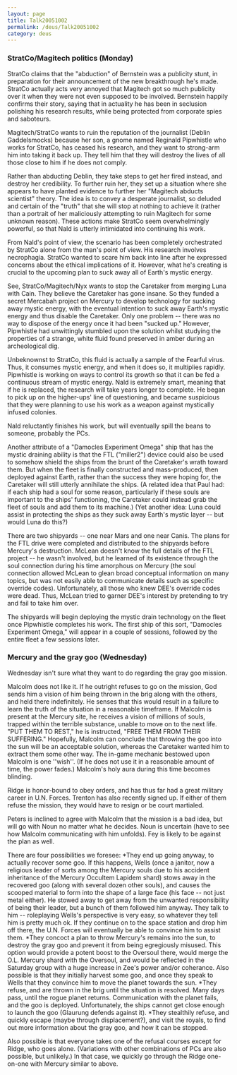 ```yaml
---
layout: page
title: Talk20051002
permalink: /deus/Talk20051002
category: deus
---
```

### StratCo/Magitech politics (Monday)

StratCo claims that the &quot;abduction&quot; of Bernstein was a publicity stunt, in preparation for their announcement of the new breakthrough he's made. StratCo actually acts very annoyed that Magitech got so much publicity over it when they were not even supposed to be involved. Bernstein happily confirms their story, saying that in actuality he has been in seclusion polishing his research results, while being protected from corporate spies and saboteurs.

Magitech/StratCo wants to ruin the reputation of the journalist (Deblin Gaddelsmocks) because her son, a gnome named Reginald Pipwhistle who works for StratCo, has ceased his research, and they want to strong-arm him into taking it back up. They tell him that they will destroy the lives of all those close to him if he does not comply.

Rather than abducting Deblin, they take steps to get her fired instead, and destroy her credibility. To further ruin her, they set up a situation where she appears to have planted evidence to further her &quot;Magitech abducts scientist&quot; theory. The idea is to convey a desperate journalist, so deluded and certain of the &quot;truth&quot; that she will stop at nothing to achieve it (rather than a portrait of her maliciously attempting to ruin Magitech for some unknown reason). These actions make StratCo seem overwhelmingly powerful, so that Nald is utterly intimidated into continuing his work.

From Nald's point of view, the scenario has been completely orchestrated by StratCo alone from the man's point of view. His research involves necrophagia. StratCo wanted to scare him back into line after he expressed concerns about the ethical implications of it. However, what he's creating is crucial to the upcoming plan to suck away all of Earth's mystic energy.

See, StratCo/Magitech/Nyx wants to stop the Caretaker from merging Luna with Cain. They believe the Caretaker has gone insane. So they funded a secret Mercabah project on Mercury to develop technology for sucking away mystic energy, with the eventual intention to suck away Earth's mystic energy and thus disable the Caretaker. Only one problem -- there was no way to dispose of the energy once it had been &quot;sucked up.&quot; However, Pipwhistle had unwittingly stumbled upon the solution whilst studying the properties of a strange, white fluid found preserved in amber during an archeological dig.

Unbeknownst to StratCo, this fluid is actually a sample of the Fearful virus. Thus, it consumes mystic energy, and when it does so, it multiplies rapidly. Pipwhistle is working on ways to control its growth so that it can be fed a continuous stream of mystic energy. Nald is extremely smart, meaning that if he is replaced, the research will take years longer to complete. He began to pick up on the higher-ups' line of questioning, and became suspicious that they were planning to use his work as a weapon against mystically infused colonies.

Nald reluctantly finishes his work, but will eventually spill the beans to someone, probably the PCs.

Another attribute of a &quot;Damocles Experiment Omega&quot; ship that has the mystic draining ability is that the FTL (&quot;miller2&quot;) device could also be used to somehow shield the ships from the brunt of the Caretaker's wrath toward them. But when the fleet is finally constructed and mass-produced, then deployed against Earth, rather than the success they were hoping for, the Caretaker will still utterly annihilate the ships. (A related idea that Paul had: if each ship had a soul for some reason, particularly if these souls are important to the ships' functioning, the Caretaker could instead grab the fleet of souls and add them to its machine.) (Yet another idea: Luna could assist in protecting the ships as they suck away Earth's mystic layer -- but would Luna do this?)

There are two shipyards -- one near Mars and one near Canis. The plans for the FTL drive were completed and distributed to the shipyards before Mercury's destruction. McLean doesn't know the full details of the FTL project -- he wasn't involved, but he learned of its existence through the soul connection during his time amorphous on Mercury (the soul connection allowed McLean to glean broad conceptual information on many topics, but was not easily able to communicate details such as specific override codes). Unfortunately, all those who knew DEE's override codes were dead. Thus, McLean tried to garner DEE's interest by pretending to try and fail to take him over.

The shipyards will begin deploying the mystic drain technology on the fleet once Pipwhistle completes his work. The first ship of this sort, &quot;Damocles Experiment Omega,&quot; will appear in a couple of sessions, followed by the entire fleet a few sessions later.


### Mercury and the gray goo (Wednesday)

Wednesday isn't sure what they want to do regarding the gray goo mission.

Malcolm does not like it. If he outright refuses to go on the mission, God sends him a vision of him being thrown in the brig along with the others, and held there indefinitely. He senses that this would result in a failure to learn the truth of the situation in a reasonable timeframe. If Malcolm is present at the Mercury site, he receives a vision of millions of souls, trapped within the terrible substance, unable to move on to the next life. &quot;PUT THEM TO REST,&quot; he is instructed, &quot;FREE THEM FROM THEIR SUFFERING.&quot; Hopefully, Malcolm can conclude that throwing the goo into the sun will be an acceptable solution, whereas the Caretaker wanted him to extract them some other way. The in-game mechanic bestowed upon Malcolm is one ''wish''. (If he does not use it in a reasonable amount of time, the power fades.) Malcolm's holy aura during this time becomes blinding.

Ridge is honor-bound to obey orders, and has thus far had a great military career in U.N. Forces. Trenton has also recently signed up. If either of them refuse the mission, they would have to resign or be court martialed.

Peters is inclined to agree with Malcolm that the mission is a bad idea, but will go with Noun no matter what he decides. Noun is uncertain (have to see how Malcolm communicating with him unfolds). Fey is likely to be against the plan as well.

There are four possibilities we foresee:
*They end up going anyway, to actually recover some goo. If this happens, Wells (once a janitor, now a religious leader of sorts among the Mercury souls due to his accident inheritance of the Mercury Occultem Lapidem shard) stows away in the recovered goo (along with several dozen other souls), and causes the scooped material to form into the shape of a large face (his face -- not just metal either). He stowed away to get away from the unwanted responsibility of being their leader, but a bunch of them followed him anyway. They talk to him -- roleplaying Wells's perspective is very easy, so whatever they tell him is pretty much ok. If they continue on to the space station and drop him off there, the U.N. Forces will eventually be able to convince him to assist them.
*They concoct a plan to throw Mercury's remains into the sun, to destroy the gray goo and prevent it from being egregiously misused. This option would provide a potent boost to the Oversoul there, would merge the O.L. Mercury shard with the Oversoul, and would be reflected in the Saturday group with a huge increase in Zee's power and/or coherance. Also possible is that they initially harvest some goo, and once they speak to Wells that they convince him to move the planet towards the sun.
*They refuse, and are thrown in the brig until the situation is resolved. Many days pass, until the rogue planet returns. Communication with the planet fails, and the goo is deployed. Unfortunately, the ships cannot get close enough to launch the goo (Glaurung defends against it).
*They stealthily refuse, and quickly escape (maybe through displacement?), and visit the royals, to find out more information about the gray goo, and how it can be stopped.

Also possible is that everyone takes one of the refusal courses except for Ridge, who goes alone. (Variations with other combinations of PCs are also possible, but unlikely.) In that case, we quickly go through the Ridge one-on-one with Mercury similar to above.


